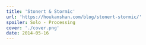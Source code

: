 ```yaml
---
title: 'Stonert & Stormic'
url: 'https://houkanshan.com/blog/stonert-stormic/'
spoiler: Solo - Processing
cover: './cover.png'
date: 2014-05-16
---
```

